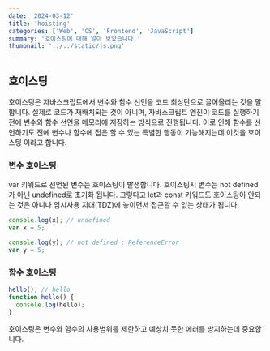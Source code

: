 ```yaml
---
date: '2024-03-12'
title: 'hoisting'
categories: ['Web', 'CS', 'Frontend', 'JavaScript']
summary: '호이스팅에 대해 알아 보았습니다.'
thumbnail: '../../static/js.png'
---
```


## 호이스팅

호이스팅은 자바스크립트에서 변수와 함수 선언을 코드 최상단으로 끌어올리는 것을 말합니다. 실제로 코드가 재배치되는 것이 아니며, 자바스크립트 엔진이 코드를 실행하기 전에 변수와 함수 선언을 메모리에 저장하는 방식으로 진행됩니다. 이로 인해 함수를 선언하기도 전에 변수나 함수에 접은 할 수 있는 특별한 행동이 가능해지는데 이것을 호이스팅 이라고 합니다.

### 변수 호이스팅

var 키워드로 선언된 변수는 호이스팅이 발생합니다. 호이스팅시 변수는 not defined가 아닌 undefined로 초기화 됩니다.
그렇다고 let과 const 키워드도 호이스팅이 안되는 것은 아니나 임시사용 지대(TDZ)에 놓이면서 접근할 수 없는 상태가 됩니다.

```javascript
console.log(x); // undefined
var x = 5;

console.log(y); // not defined : ReferenceError
var y = 5;
```

### 함수 호이스팅

```javascript
hello(); // hello
function hello() {
  console.log(hello);
}
```
호이스팅은 변수와 함수의 사용범위를 제한하고 예상치 못한 에러를 방지하는데 중요합니다.